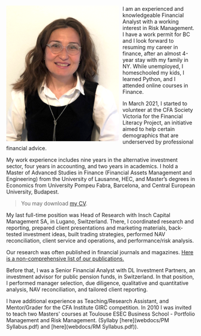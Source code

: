 <img src="img/P_lowres1.png" width=300px; style="float: left;margin-right: 10px"/>
I am an experienced and knowledgeable Financial Analyst with a working interest in Risk Management. I have a work permit for BC and I look forward to resuming my career in finance, after an almost 4-year stay with my family in NY. While unemployed, I homeschooled my kids, I learned Python, and I attended online courses in Finance. 

In March 2021, I started to volunteer at the CFA Society Victoria for the Financial Literacy Project, an initiative aimed to help certain demographics that are underserved by professional financial advice.  

My work experience includes nine years in the alternative investment sector, four years in accounting, and two years in academics. I hold a Master of Advanced Studies in Finance (Financial Assets Management and Engineering) from the University of Lausanne, HEC, and Master’s degrees in Economics from University Pompeu Fabra, Barcelona, and Central European University, Budapest. 

> You may download [my CV](webdocs/CV.pdf).

My last full-time position was Head of Research with Insch Capital Management SA, in Lugano, Switzerland. There, I coordinated research and reporting, prepared client presentations and marketing materials, back-tested investment ideas, built trading strategies, performed NAV reconciliation, client service and operations, and performance/risk analysis.

Our research was often published in financial journals and magazines. [Here is a non-comprehensive list of our publications.](research0.md)  

Before that, I was a Senior Financial Analyst with DL Investment Partners, an investment advisor for public pension funds, in Switzerland. In that position, I performed manager selection, due diligence, qualitative and quantitative analysis, NAV reconciliation, and tailored client reporting. 

I have additional experience as Teaching/Research Assistant, and Mentor/Grader for the CFA Institute GIRC competition. In 2010 I was invited to teach two Masters' courses at Toulouse ESEC Business School - Portfolio Management and Risk Management.
(Syllaby [here](webdocs/PM Syllabus.pdf) and [here](webdocs/RM Syllabus.pdf)).